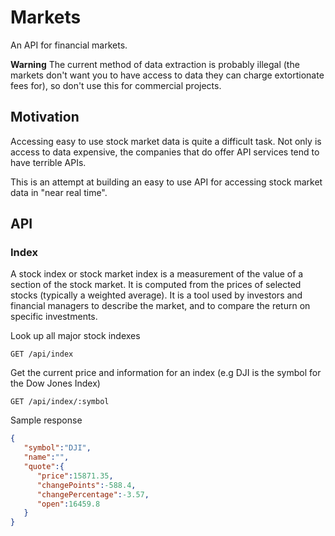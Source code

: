 # Markets

An API for financial markets.

**Warning** The current method of data extraction is probably illegal (the markets don't want you to have access to data they can charge extortionate fees for), so don't use this for commercial projects.

## Motivation

Accessing easy to use stock market data is quite a difficult task. Not only is access to data expensive, the companies
that do offer API services tend to have terrible APIs.

This is an attempt at building an easy to use API for accessing stock market data in "near real time".

## API

### Index

A stock index or stock market index is a measurement of the value of a section of the stock market. It is computed from the prices of selected stocks (typically a weighted average). It is a tool used by investors and financial managers to describe the market, and to compare the return on specific investments.

Look up all major stock indexes

```
GET /api/index
```

Get the current price and information for an index (e.g DJI is the symbol for the Dow Jones Index)

```
GET /api/index/:symbol
```

Sample response

```json
{  
   "symbol":"DJI",
   "name":"",
   "quote":{  
      "price":15871.35,
      "changePoints":-588.4,
      "changePercentage":-3.57,
      "open":16459.8
   }
}
```
